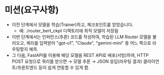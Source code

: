 # 미션(요구사항)
* 이전 단계에서 모델을 학습(Trainer)하고, 체크포인트를 얻었습니다. 
  * 예: ./router_bert_ckpt 디렉토리에 최적 모델이 저장됨
* 이번 단계에서는 인퍼런스(추론) 코드를 작성하여, 학습된 LLM Router 모델을 불러오고, 쿼리를 입력받아 "gpt-o1", "Claude", "gemini-mini" 중 어느 쪽으로 라우팅할지 예측.
* 그 다음, FastAPI를 이용해 해당 모델을 REST API로 배포(서빙)하여, HTTP POST 요청으로 쿼리를 받으면 → 모델 추론 → JSON 응답(라우팅 결과) 클라이언트/프론트엔드 등이 쉽게 연동할 수 있게 함.
